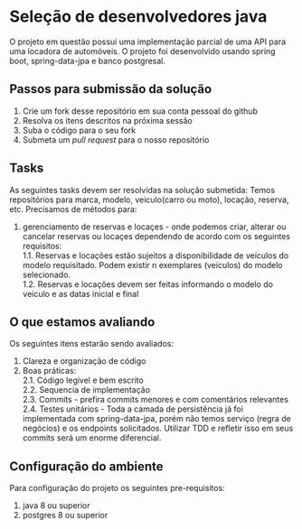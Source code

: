 # Seleção de desenvolvedores java

O projeto em questão possui uma implementação parcial de uma API para uma locadora de automóveis. O projeto foi desenvolvido usando spring boot, spring-data-jpa e banco postgresal.

## Passos para submissão da solução
 1. Crie um fork desse repositório em sua conta pessoal do github
 2. Resolva os itens descritos na próxima sessão
 3. Suba o código para o seu fork 
 4. Submeta um *pull request* para o nosso repositório
 
## Tasks
As seguintes tasks devem ser resolvidas na solução submetida:
Temos repositórios para marca, modelo, veiculo(carro ou moto), locação, reserva, etc. Precisamos de métodos para:
1. gerenciamento de reservas e locaçes - onde podemos criar, alterar ou cancelar reservas ou locaçes dependendo de acordo com os seguintes requisitos:  
 1.1. Reservas e locações estão sujeitos a disponibilidade de veículos do modelo requisitado. Podem existir n exemplares (veículos) do modelo selecionado.  
 1.2. Reservas e locações devem ser feitas informando o modelo do veículo e as datas inicial e final  
 
## O que estamos avaliando
Os seguintes itens estarão sendo avaliados:
1. Clareza e organização de código
2. Boas práticas:  
 2.1. Código legível e bem escrito  
 2.2. Sequencia de implementação  
 2.3. Commits - prefira commits menores e com comentários relevantes  
 2.4. Testes unitários - Toda a camada de persistência já foi implementada com spring-data-jpa, porém não temos serviço (regra de negócios) e os endpoints solicitados.
 Utilizar TDD e refletir isso em seus commits será um enorme diferencial.


## Configuração do ambiente
Para configuração do projeto os seguintes pre-requisitos:
 1. java 8 ou superior
 2. postgres 8 ou superior
 
